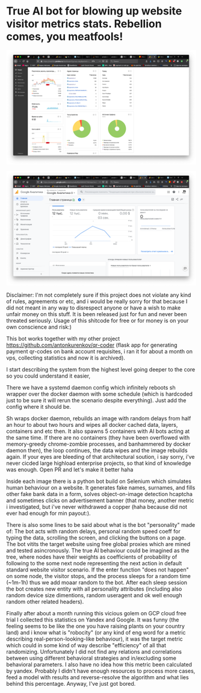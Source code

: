 # True AI bot for blowing up website visitor metrics stats. Rebellion comes, you meatfools!

![](.github/.README_images/yandex0.png)

![](.github/.README_images/google0.png)

Disclaimer: I'm not completely sure if this project does not violate any kind of rules, agreements or etc, and i would be really sorry for that because I did not meant in any way to disrespect anyone or have a wish to make unfair money on this stuff. It is been released just for fun and never been threated seriously. Usage of this shitcode for free or for money is on your own conscience and risk:)

This bot works together with my other project https://github.com/antonkurenkov/qr-coder (flask app for generating payment qr-codes on bank account requisites, i ran it for about a month on vps, collecting statistics and now it is archived). 

I start describing the system from the highest level going deeper to the core so you could understand it easier, 

There we have a systemd daemon config which infinitely reboots sh wrapper over the docker daemon with some schedule (which is hardcoded just to be sure it will rerun the scenario despite everything). Just add the config where it should be. 

Sh wraps docker daemon, rebuilds an image with random delays from half an hour to about two hours and wipes all docker cached data, layers, containers and etc then. It also spawns 5 containers with AI bots acting at the same time. If there are no containers (they have been overflowed with memory-greedy chrome-zombie processes, and banhammered by docker daemon then), the loop continues, the data wipes and the image rebuilds again. If your eyes are bleeding of that architectural soution, i say sorry, i've never cicded large highload enterprise projects, so that kind of knowledge was enough. Open PR and let's make it better haha

Inside each image there is a python bot build on Selenium which simulates human behaviour on a website. It generates fake names, surnames, and fills other fake bank data in a form, solves object-on-image detection hcaptcha and sometimes clicks on advertisement banner (that money, another metric i investigated, but i've never withdrawed a copper (haha because did not ever had enough for min payout:). 

There is also some lines to be said about what is the bot "personality" made of: The bot acts with random delays, personal random speed coeff for typing the data, scrolling the screen, and clicking the buttons on a page. The bot vitits the target website using free global proxies which are mined and tested asincronously. The true AI behaviour could be imagined as the tree, where nodes have their weights as coefficients of probability of following to the some next node representing the next action in default standard website visitor scenario. If the enter function "does not happen" on some node, the visitor stops, and the process sleeps for a random time (~1m-1h) thus we add moaar random to the bot. After each sleep session the bot creates new entity with all personality attributes (including also random device size dimentions, random useragent and  ok well enough random other related headers). 

Finally after about a month running this vicious golem on GCP cloud free trial I collected this statistics on Yandex and Google. It was funny (the feeling seems to be like the one you have raising plants on your country land) and i know what is "robocity" (or any kind of eng word for a metric describing real-person-looking-like behaviour), it was the target metric which could in some kind of way describe "efficiency" of all that randomizing. Unfortunately I did not find any relations and correlations between using different behavioral strategies and in/excluding some behavioral parameters. I also have no idea how this metric been calculated by yandex. Probably I didn't have enough resources to process more cases, feed a model with results and reverse-resolve the algorithm and what lies behind this percentage. Anyway, I've just got bored. 